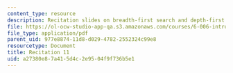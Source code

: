 ```yaml
---
content_type: resource
description: Recitation slides on breadth-first search and depth-first search.
file: https://ol-ocw-studio-app-qa.s3.amazonaws.com/courses/6-006-introduction-to-algorithms-spring-2008/a27380e87a415d4c2e9504f9f736b5e1_recitation11.pdf
file_type: application/pdf
parent_uid: 977e8874-11d8-d029-4782-2552324c99e8
resourcetype: Document
title: Recitation 11
uid: a27380e8-7a41-5d4c-2e95-04f9f736b5e1
---
```

